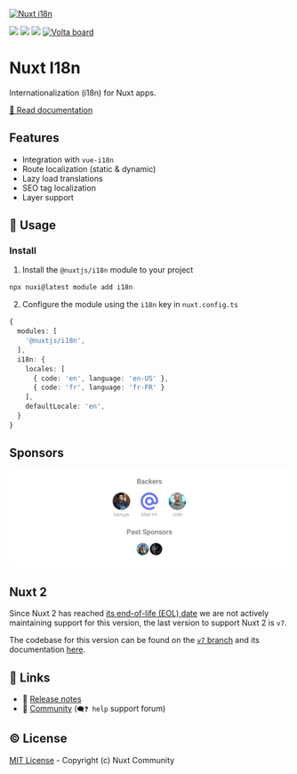 [![Nuxt i18n](./docs/public/cover.png)](https://i18n.nuxtjs.org)

[![](https://img.shields.io/npm/v/%40nuxtjs%2Fi18n/latest.svg?style=flat&label=npm&colorA=18181B)](https://npmjs.com/package/%40nuxtjs%2Fi18n)
[![](https://img.shields.io/npm/dm/%40nuxtjs%2Fi18n?style=flat&colorA=18181B&color=blue)](https://npmjs.com/package/%40nuxtjs%2Fi18n)
[![](https://snyk.io/test/github/nuxt-community/i18n-module/badge.svg?style=flat-square)](https://snyk.io/test/github/nuxt-modules/i18n)
<a href="https://volta.net/nuxt-modules/i18n?utm_source=nuxt_i18n_readme"><img src="https://user-images.githubusercontent.com/904724/209143798-32345f6c-3cf8-4e06-9659-f4ace4a6acde.svg" alt="Volta board"></a>

# Nuxt I18n

Internationalization (i18n) for Nuxt apps.

[📖 Read documentation](https://i18n.nuxtjs.org/)

## Features

- Integration with `vue-i18n`
- Route localization (static & dynamic)
- Lazy load translations
- SEO tag localization
- Layer support

## 🚀 Usage

### Install

1. Install the `@nuxtjs/i18n` module to your project

```sh
npx nuxi@latest module add i18n
```

2. Configure the module using the `i18n` key in `nuxt.config.ts`

```ts
{
  modules: [
    '@nuxtjs/i18n',
  ],
  i18n: {
    locales: [
      { code: 'en', language: 'en-US' },
      { code: 'fr', language: 'fr-FR' }
    ],
    defaultLocale: 'en',
  }
}
```

## Sponsors

<p align="center">
  <a href="https://raw.githubusercontent.com/bobbiegoede/static/main/sponsors.svg">
    <img src="https://raw.githubusercontent.com/bobbiegoede/static/main/sponsors.svg" />
  </a>
</p>

## Nuxt 2

Since Nuxt 2 has reached [its end-of-life (EOL) date](https://v2.nuxt.com/lts/) we are not actively maintaining support for this version, the last version to support Nuxt 2 is `v7`.

The codebase for this version can be found on the [`v7` branch](https://github.com/nuxt-modules/i18n/tree/v7) and its documentation [here](https://i18n.nuxtjs.org/docs/v7).

## 🔗 Links

- 🔖 [Release notes](./CHANGELOG.md)
- 👥 [Community](https://discord.nuxtjs.org/) (`🗨️❓ help` support forum)

## ©️ License

[MIT License](./LICENSE) - Copyright (c) Nuxt Community
